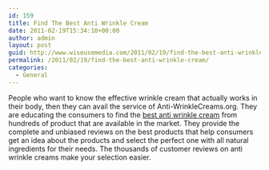 ```yaml
---
id: 159
title: Find The Best Anti Wrinkle Cream
date: 2011-02-19T15:34:10+00:00
author: admin
layout: post
guid: http://www.wiseusemedia.com/2011/02/19/find-the-best-anti-wrinkle-cream/
permalink: /2011/02/19/find-the-best-anti-wrinkle-cream/
categories:
  - General
---
```

People who want to know the effective wrinkle cream that actually works in their body, then they can avail the service of Anti-WrinkleCreams.org. They are educating the consumers to find the [best anti wrinkle cream](http://www.anti-wrinklecreams.org/) from hundreds of product that are available in the market. They provide the complete and unbiased reviews on the best products that help consumers get an idea about the products and select the perfect one with all natural ingredients for their needs. The thousands of customer reviews on anti wrinkle creams make your selection easier.